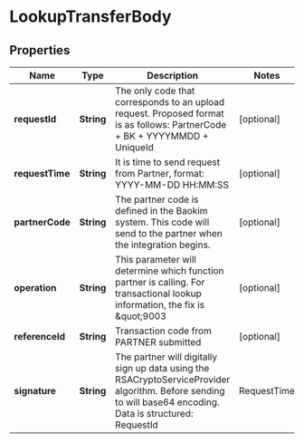 # LookupTransferBody

## Properties
Name | Type | Description | Notes
------------ | ------------- | ------------- | -------------
**requestId** | **String** | The only code that corresponds to an upload request. Proposed format is as follows: PartnerCode + BK + YYYYMMDD + UniqueId |  [optional]
**requestTime** | **String** | It is time to send request from Partner, format: YYYY-MM-DD HH:MM:SS |  [optional]
**partnerCode** | **String** | The partner code is defined in the Baokim system. This code will send to the partner when the integration begins. |  [optional]
**operation** | **String** | This parameter will determine which function partner is calling. For transactional lookup information, the fix is \&quot;9003 |  [optional]
**referenceId** | **String** | Transaction code from PARTNER submitted |  [optional]
**signature** | **String** | The partner will digitally sign up data using the RSACryptoServiceProvider algorithm. Before sending to will base64 encoding. Data is structured: RequestId|RequestTime|PartnerCode| Operation|ReferenceId |  [optional]

